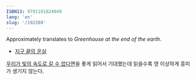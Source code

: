 ```yaml
---
ISBN13: 9791191824049
lang: 'en'
slug: '/192269'
---
```


Approximately translates to _Greenhouse at the end of the earth_.

- [지구 끝의 온실](https://ridibooks.com/books/4699000001)

[우리가 빛의 속도로 갈 수 없다면](https://ridibooks.com/books/4097000095)을 좋게 읽어서 기대했는데 읽을수록 영 이상하게 흥미가 생기지 않는다.

<head>
  <html lang="en-US"/>
</head>

